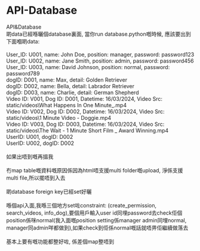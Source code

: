 # API-Database
API&amp;Database<br />
啲data已經喺曬個database裏面, 當你run database.python嘅時候, 應該要出到下面嗰啲data:<br /><br />
User_ID: U001, name: John Doe, position: manager, password: password123<br />
User_ID: U002, name: Jane Smith, position: admin, password: password456<br />
User_ID: U003, name: David Johnson, position: normal, password: password789<br />
dogID: D001, name: Max, detail: Golden Retriever<br />
dogID: D002, name: Bella, detail: Labrador Retriever<br />
dogID: D003, name: Charlie, detail: German Shepherd<br />
Video ID: V001, Dog ID: D001, Datetime: 16/03/2024, Video Src: static/videos\What Happens In One Minute_.mp4<br />
Video ID: V002, Dog ID: D002, Datetime: 16/03/2024, Video Src: static/videos\1 Minute Video - Doggie.mp4<br />
Video ID: V003, Dog ID: D003, Datetime: 16/03/2024, Video Src: static/videos\The Wait  - 1 Minute Short Film _ Award Winning.mp4<br />
UserID: U001, dogID: D002<br />
UserID: U002, dogID: D002<br /><br />
如果出唔到嘅再搵我<br /><br />
冇map table嘅資料嘅原因係因為html唔支援multi folder嘅upload, 淨係支援multi file,所以擺唔到入去<br /><br />
啲database foreign key已經set好曬<br /><br />
喺個api入面,我喺三個地方set咗constraint: (create_permission, search_videos, info_dog),要個用戶輸入user id同埋password去check佢個position係咪normal(我入面嘅position setting係manager admin同埋normal, manager同admin咩都做到),如果check到佢係normal嘅話就唔畀佢繼續做落去<br /><br />
基本上要有嘅功能都整好咗, 係差個map整唔到
